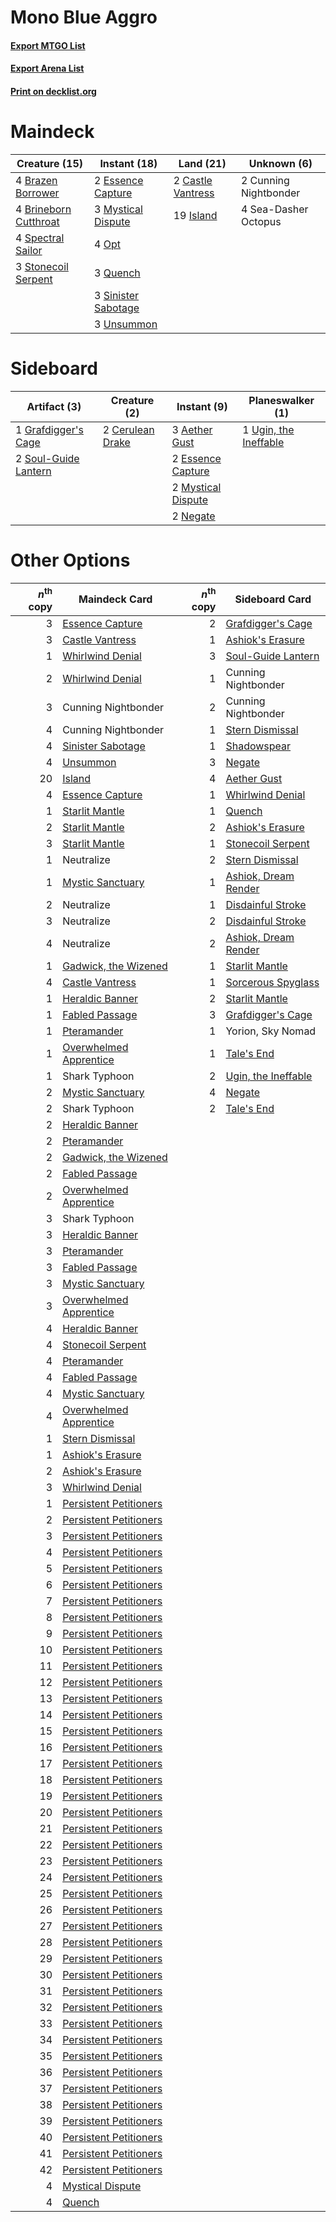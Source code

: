# Mono Blue Aggro

#### [Export MTGO List](../collection/Mono%20Blue%20Aggro/Mono%20Blue%20Aggro.txt)
#### [Export Arena List](../collection/Mono%20Blue%20Aggro/Mono%20Blue%20Aggro_arena.txt)
#### [Print on decklist.org](http://decklist.org/?deckmain=4%09Brazen%20Borrower%0A4%09Brineborn%20Cutthroat%0A2%09Castle%20Vantress%0A2%09Cunning%20Nightbonder%0A2%09Essence%20Capture%0A19%09Island%0A3%09Mystical%20Dispute%0A4%09Opt%0A3%09Quench%0A4%09Sea-Dasher%20Octopus%0A3%09Sinister%20Sabotage%0A4%09Spectral%20Sailor%0A3%09Stonecoil%20Serpent%0A3%09Unsummon&deckside=3%09Aether%20Gust%0A2%09Cerulean%20Drake%0A2%09Essence%20Capture%0A1%09Grafdigger's%20Cage%0A2%09Mystical%20Dispute%0A2%09Negate%0A2%09Soul-Guide%20Lantern%0A1%09Ugin,%20the%20Ineffable)
# Maindeck

|                                         Creature (15)                                          |                                         Instant (18)                                         |                                         Land (21)                                          |     Unknown (6)     |
|------------------------------------------------------------------------------------------------|----------------------------------------------------------------------------------------------|--------------------------------------------------------------------------------------------|---------------------|
|4 [Brazen Borrower](http://gatherer.wizards.com/Pages/Card/Details.aspx?multiverseid=473001)    |2 [Essence Capture](http://gatherer.wizards.com/Pages/Card/Details.aspx?multiverseid=457181)  |2 [Castle Vantress](http://gatherer.wizards.com/Pages/Card/Details.aspx?multiverseid=473204)|2 Cunning Nightbonder|
|4 [Brineborn Cutthroat](http://gatherer.wizards.com/Pages/Card/Details.aspx?multiverseid=466804)|3 [Mystical Dispute](http://gatherer.wizards.com/Pages/Card/Details.aspx?multiverseid=473020) |19 [Island](http://gatherer.wizards.com/Pages/Card/Details.aspx?multiverseid=439857)        |4 Sea-Dasher Octopus |
|4 [Spectral Sailor](http://gatherer.wizards.com/Pages/Card/Details.aspx?multiverseid=466830)    |4 [Opt](http://gatherer.wizards.com/Pages/Card/Details.aspx?multiverseid=442948)              |                                                                                            |                     |
|3 [Stonecoil Serpent](http://gatherer.wizards.com/Pages/Card/Details.aspx?multiverseid=473197)  |3 [Quench](http://gatherer.wizards.com/Pages/Card/Details.aspx?multiverseid=457192)           |                                                                                            |                     |
|                                                                                                |3 [Sinister Sabotage](http://gatherer.wizards.com/Pages/Card/Details.aspx?multiverseid=452804)|                                                                                            |                     |
|                                                                                                |3 [Unsummon](http://gatherer.wizards.com/Pages/Card/Details.aspx?multiverseid=136218)         |                                                                                            |                     |


# Sideboard

|                                         Artifact (3)                                          |                                       Creature (2)                                        |                                         Instant (9)                                         |                                        Planeswalker (1)                                        |
|-----------------------------------------------------------------------------------------------|-------------------------------------------------------------------------------------------|---------------------------------------------------------------------------------------------|------------------------------------------------------------------------------------------------|
|1 [Grafdigger's Cage](http://gatherer.wizards.com/Pages/Card/Details.aspx?multiverseid=278452) |2 [Cerulean Drake](http://gatherer.wizards.com/Pages/Card/Details.aspx?multiverseid=466807)|3 [Aether Gust](http://gatherer.wizards.com/Pages/Card/Details.aspx?multiverseid=466796)     |1 [Ugin, the Ineffable](http://gatherer.wizards.com/Pages/Card/Details.aspx?multiverseid=460929)|
|2 [Soul-Guide Lantern](http://gatherer.wizards.com/Pages/Card/Details.aspx?multiverseid=476488)|                                                                                           |2 [Essence Capture](http://gatherer.wizards.com/Pages/Card/Details.aspx?multiverseid=457181) |                                                                                                |
|                                                                                               |                                                                                           |2 [Mystical Dispute](http://gatherer.wizards.com/Pages/Card/Details.aspx?multiverseid=473020)|                                                                                                |
|                                                                                               |                                                                                           |2 [Negate](http://gatherer.wizards.com/Pages/Card/Details.aspx?multiverseid=423707)          |                                                                                                |


# Other Options

|*n*<sup>th</sup> copy|                                          Maindeck Card                                          |*n*<sup>th</sup> copy|                                        Sideboard Card                                         |
|--------------------:|-------------------------------------------------------------------------------------------------|--------------------:|-----------------------------------------------------------------------------------------------|
|                    3|[Essence Capture](http://gatherer.wizards.com/Pages/Card/Details.aspx?multiverseid=457181)       |                    2|[Grafdigger's Cage](http://gatherer.wizards.com/Pages/Card/Details.aspx?multiverseid=278452)   |
|                    3|[Castle Vantress](http://gatherer.wizards.com/Pages/Card/Details.aspx?multiverseid=473204)       |                    1|[Ashiok's Erasure](http://gatherer.wizards.com/Pages/Card/Details.aspx?multiverseid=476294)    |
|                    1|[Whirlwind Denial](http://gatherer.wizards.com/Pages/Card/Details.aspx?multiverseid=476332)      |                    3|[Soul-Guide Lantern](http://gatherer.wizards.com/Pages/Card/Details.aspx?multiverseid=476488)  |
|                    2|[Whirlwind Denial](http://gatherer.wizards.com/Pages/Card/Details.aspx?multiverseid=476332)      |                    1|Cunning Nightbonder                                                                            |
|                    3|Cunning Nightbonder                                                                              |                    2|Cunning Nightbonder                                                                            |
|                    4|Cunning Nightbonder                                                                              |                    1|[Stern Dismissal](http://gatherer.wizards.com/Pages/Card/Details.aspx?multiverseid=476319)     |
|                    4|[Sinister Sabotage](http://gatherer.wizards.com/Pages/Card/Details.aspx?multiverseid=452804)     |                    1|[Shadowspear](http://gatherer.wizards.com/Pages/Card/Details.aspx?multiverseid=476487)         |
|                    4|[Unsummon](http://gatherer.wizards.com/Pages/Card/Details.aspx?multiverseid=136218)              |                    3|[Negate](http://gatherer.wizards.com/Pages/Card/Details.aspx?multiverseid=423707)              |
|                   20|[Island](http://gatherer.wizards.com/Pages/Card/Details.aspx?multiverseid=439857)                |                    4|[Aether Gust](http://gatherer.wizards.com/Pages/Card/Details.aspx?multiverseid=466796)         |
|                    4|[Essence Capture](http://gatherer.wizards.com/Pages/Card/Details.aspx?multiverseid=457181)       |                    1|[Whirlwind Denial](http://gatherer.wizards.com/Pages/Card/Details.aspx?multiverseid=476332)    |
|                    1|[Starlit Mantle](http://gatherer.wizards.com/Pages/Card/Details.aspx?multiverseid=476318)        |                    1|[Quench](http://gatherer.wizards.com/Pages/Card/Details.aspx?multiverseid=457192)              |
|                    2|[Starlit Mantle](http://gatherer.wizards.com/Pages/Card/Details.aspx?multiverseid=476318)        |                    2|[Ashiok's Erasure](http://gatherer.wizards.com/Pages/Card/Details.aspx?multiverseid=476294)    |
|                    3|[Starlit Mantle](http://gatherer.wizards.com/Pages/Card/Details.aspx?multiverseid=476318)        |                    1|[Stonecoil Serpent](http://gatherer.wizards.com/Pages/Card/Details.aspx?multiverseid=473197)   |
|                    1|Neutralize                                                                                       |                    2|[Stern Dismissal](http://gatherer.wizards.com/Pages/Card/Details.aspx?multiverseid=476319)     |
|                    1|[Mystic Sanctuary](http://gatherer.wizards.com/Pages/Card/Details.aspx?multiverseid=473209)      |                    1|[Ashiok, Dream Render](http://gatherer.wizards.com/Pages/Card/Details.aspx?multiverseid=461155)|
|                    2|Neutralize                                                                                       |                    1|[Disdainful Stroke](http://gatherer.wizards.com/Pages/Card/Details.aspx?multiverseid=420705)   |
|                    3|Neutralize                                                                                       |                    2|[Disdainful Stroke](http://gatherer.wizards.com/Pages/Card/Details.aspx?multiverseid=420705)   |
|                    4|Neutralize                                                                                       |                    2|[Ashiok, Dream Render](http://gatherer.wizards.com/Pages/Card/Details.aspx?multiverseid=461155)|
|                    1|[Gadwick, the Wizened](http://gatherer.wizards.com/Pages/Card/Details.aspx?multiverseid=473010)  |                    1|[Starlit Mantle](http://gatherer.wizards.com/Pages/Card/Details.aspx?multiverseid=476318)      |
|                    4|[Castle Vantress](http://gatherer.wizards.com/Pages/Card/Details.aspx?multiverseid=473204)       |                    1|[Sorcerous Spyglass](http://gatherer.wizards.com/Pages/Card/Details.aspx?multiverseid=435407)  |
|                    1|[Heraldic Banner](http://gatherer.wizards.com/Pages/Card/Details.aspx?multiverseid=473184)       |                    2|[Starlit Mantle](http://gatherer.wizards.com/Pages/Card/Details.aspx?multiverseid=476318)      |
|                    1|[Fabled Passage](http://gatherer.wizards.com/Pages/Card/Details.aspx?multiverseid=473206)        |                    3|[Grafdigger's Cage](http://gatherer.wizards.com/Pages/Card/Details.aspx?multiverseid=278452)   |
|                    1|[Pteramander](http://gatherer.wizards.com/Pages/Card/Details.aspx?multiverseid=457191)           |                    1|Yorion, Sky Nomad                                                                              |
|                    1|[Overwhelmed Apprentice](http://gatherer.wizards.com/Pages/Card/Details.aspx?multiverseid=473022)|                    1|[Tale's End](http://gatherer.wizards.com/Pages/Card/Details.aspx?multiverseid=466831)          |
|                    1|Shark Typhoon                                                                                    |                    2|[Ugin, the Ineffable](http://gatherer.wizards.com/Pages/Card/Details.aspx?multiverseid=460929) |
|                    2|[Mystic Sanctuary](http://gatherer.wizards.com/Pages/Card/Details.aspx?multiverseid=473209)      |                    4|[Negate](http://gatherer.wizards.com/Pages/Card/Details.aspx?multiverseid=423707)              |
|                    2|Shark Typhoon                                                                                    |                    2|[Tale's End](http://gatherer.wizards.com/Pages/Card/Details.aspx?multiverseid=466831)          |
|                    2|[Heraldic Banner](http://gatherer.wizards.com/Pages/Card/Details.aspx?multiverseid=473184)       |                     |                                                                                               |
|                    2|[Pteramander](http://gatherer.wizards.com/Pages/Card/Details.aspx?multiverseid=457191)           |                     |                                                                                               |
|                    2|[Gadwick, the Wizened](http://gatherer.wizards.com/Pages/Card/Details.aspx?multiverseid=473010)  |                     |                                                                                               |
|                    2|[Fabled Passage](http://gatherer.wizards.com/Pages/Card/Details.aspx?multiverseid=473206)        |                     |                                                                                               |
|                    2|[Overwhelmed Apprentice](http://gatherer.wizards.com/Pages/Card/Details.aspx?multiverseid=473022)|                     |                                                                                               |
|                    3|Shark Typhoon                                                                                    |                     |                                                                                               |
|                    3|[Heraldic Banner](http://gatherer.wizards.com/Pages/Card/Details.aspx?multiverseid=473184)       |                     |                                                                                               |
|                    3|[Pteramander](http://gatherer.wizards.com/Pages/Card/Details.aspx?multiverseid=457191)           |                     |                                                                                               |
|                    3|[Fabled Passage](http://gatherer.wizards.com/Pages/Card/Details.aspx?multiverseid=473206)        |                     |                                                                                               |
|                    3|[Mystic Sanctuary](http://gatherer.wizards.com/Pages/Card/Details.aspx?multiverseid=473209)      |                     |                                                                                               |
|                    3|[Overwhelmed Apprentice](http://gatherer.wizards.com/Pages/Card/Details.aspx?multiverseid=473022)|                     |                                                                                               |
|                    4|[Heraldic Banner](http://gatherer.wizards.com/Pages/Card/Details.aspx?multiverseid=473184)       |                     |                                                                                               |
|                    4|[Stonecoil Serpent](http://gatherer.wizards.com/Pages/Card/Details.aspx?multiverseid=473197)     |                     |                                                                                               |
|                    4|[Pteramander](http://gatherer.wizards.com/Pages/Card/Details.aspx?multiverseid=457191)           |                     |                                                                                               |
|                    4|[Fabled Passage](http://gatherer.wizards.com/Pages/Card/Details.aspx?multiverseid=473206)        |                     |                                                                                               |
|                    4|[Mystic Sanctuary](http://gatherer.wizards.com/Pages/Card/Details.aspx?multiverseid=473209)      |                     |                                                                                               |
|                    4|[Overwhelmed Apprentice](http://gatherer.wizards.com/Pages/Card/Details.aspx?multiverseid=473022)|                     |                                                                                               |
|                    1|[Stern Dismissal](http://gatherer.wizards.com/Pages/Card/Details.aspx?multiverseid=476319)       |                     |                                                                                               |
|                    1|[Ashiok's Erasure](http://gatherer.wizards.com/Pages/Card/Details.aspx?multiverseid=476294)      |                     |                                                                                               |
|                    2|[Ashiok's Erasure](http://gatherer.wizards.com/Pages/Card/Details.aspx?multiverseid=476294)      |                     |                                                                                               |
|                    3|[Whirlwind Denial](http://gatherer.wizards.com/Pages/Card/Details.aspx?multiverseid=476332)      |                     |                                                                                               |
|                    1|[Persistent Petitioners](http://gatherer.wizards.com/Pages/Card/Details.aspx?multiverseid=457188)|                     |                                                                                               |
|                    2|[Persistent Petitioners](http://gatherer.wizards.com/Pages/Card/Details.aspx?multiverseid=457188)|                     |                                                                                               |
|                    3|[Persistent Petitioners](http://gatherer.wizards.com/Pages/Card/Details.aspx?multiverseid=457188)|                     |                                                                                               |
|                    4|[Persistent Petitioners](http://gatherer.wizards.com/Pages/Card/Details.aspx?multiverseid=457188)|                     |                                                                                               |
|                    5|[Persistent Petitioners](http://gatherer.wizards.com/Pages/Card/Details.aspx?multiverseid=457188)|                     |                                                                                               |
|                    6|[Persistent Petitioners](http://gatherer.wizards.com/Pages/Card/Details.aspx?multiverseid=457188)|                     |                                                                                               |
|                    7|[Persistent Petitioners](http://gatherer.wizards.com/Pages/Card/Details.aspx?multiverseid=457188)|                     |                                                                                               |
|                    8|[Persistent Petitioners](http://gatherer.wizards.com/Pages/Card/Details.aspx?multiverseid=457188)|                     |                                                                                               |
|                    9|[Persistent Petitioners](http://gatherer.wizards.com/Pages/Card/Details.aspx?multiverseid=457188)|                     |                                                                                               |
|                   10|[Persistent Petitioners](http://gatherer.wizards.com/Pages/Card/Details.aspx?multiverseid=457188)|                     |                                                                                               |
|                   11|[Persistent Petitioners](http://gatherer.wizards.com/Pages/Card/Details.aspx?multiverseid=457188)|                     |                                                                                               |
|                   12|[Persistent Petitioners](http://gatherer.wizards.com/Pages/Card/Details.aspx?multiverseid=457188)|                     |                                                                                               |
|                   13|[Persistent Petitioners](http://gatherer.wizards.com/Pages/Card/Details.aspx?multiverseid=457188)|                     |                                                                                               |
|                   14|[Persistent Petitioners](http://gatherer.wizards.com/Pages/Card/Details.aspx?multiverseid=457188)|                     |                                                                                               |
|                   15|[Persistent Petitioners](http://gatherer.wizards.com/Pages/Card/Details.aspx?multiverseid=457188)|                     |                                                                                               |
|                   16|[Persistent Petitioners](http://gatherer.wizards.com/Pages/Card/Details.aspx?multiverseid=457188)|                     |                                                                                               |
|                   17|[Persistent Petitioners](http://gatherer.wizards.com/Pages/Card/Details.aspx?multiverseid=457188)|                     |                                                                                               |
|                   18|[Persistent Petitioners](http://gatherer.wizards.com/Pages/Card/Details.aspx?multiverseid=457188)|                     |                                                                                               |
|                   19|[Persistent Petitioners](http://gatherer.wizards.com/Pages/Card/Details.aspx?multiverseid=457188)|                     |                                                                                               |
|                   20|[Persistent Petitioners](http://gatherer.wizards.com/Pages/Card/Details.aspx?multiverseid=457188)|                     |                                                                                               |
|                   21|[Persistent Petitioners](http://gatherer.wizards.com/Pages/Card/Details.aspx?multiverseid=457188)|                     |                                                                                               |
|                   22|[Persistent Petitioners](http://gatherer.wizards.com/Pages/Card/Details.aspx?multiverseid=457188)|                     |                                                                                               |
|                   23|[Persistent Petitioners](http://gatherer.wizards.com/Pages/Card/Details.aspx?multiverseid=457188)|                     |                                                                                               |
|                   24|[Persistent Petitioners](http://gatherer.wizards.com/Pages/Card/Details.aspx?multiverseid=457188)|                     |                                                                                               |
|                   25|[Persistent Petitioners](http://gatherer.wizards.com/Pages/Card/Details.aspx?multiverseid=457188)|                     |                                                                                               |
|                   26|[Persistent Petitioners](http://gatherer.wizards.com/Pages/Card/Details.aspx?multiverseid=457188)|                     |                                                                                               |
|                   27|[Persistent Petitioners](http://gatherer.wizards.com/Pages/Card/Details.aspx?multiverseid=457188)|                     |                                                                                               |
|                   28|[Persistent Petitioners](http://gatherer.wizards.com/Pages/Card/Details.aspx?multiverseid=457188)|                     |                                                                                               |
|                   29|[Persistent Petitioners](http://gatherer.wizards.com/Pages/Card/Details.aspx?multiverseid=457188)|                     |                                                                                               |
|                   30|[Persistent Petitioners](http://gatherer.wizards.com/Pages/Card/Details.aspx?multiverseid=457188)|                     |                                                                                               |
|                   31|[Persistent Petitioners](http://gatherer.wizards.com/Pages/Card/Details.aspx?multiverseid=457188)|                     |                                                                                               |
|                   32|[Persistent Petitioners](http://gatherer.wizards.com/Pages/Card/Details.aspx?multiverseid=457188)|                     |                                                                                               |
|                   33|[Persistent Petitioners](http://gatherer.wizards.com/Pages/Card/Details.aspx?multiverseid=457188)|                     |                                                                                               |
|                   34|[Persistent Petitioners](http://gatherer.wizards.com/Pages/Card/Details.aspx?multiverseid=457188)|                     |                                                                                               |
|                   35|[Persistent Petitioners](http://gatherer.wizards.com/Pages/Card/Details.aspx?multiverseid=457188)|                     |                                                                                               |
|                   36|[Persistent Petitioners](http://gatherer.wizards.com/Pages/Card/Details.aspx?multiverseid=457188)|                     |                                                                                               |
|                   37|[Persistent Petitioners](http://gatherer.wizards.com/Pages/Card/Details.aspx?multiverseid=457188)|                     |                                                                                               |
|                   38|[Persistent Petitioners](http://gatherer.wizards.com/Pages/Card/Details.aspx?multiverseid=457188)|                     |                                                                                               |
|                   39|[Persistent Petitioners](http://gatherer.wizards.com/Pages/Card/Details.aspx?multiverseid=457188)|                     |                                                                                               |
|                   40|[Persistent Petitioners](http://gatherer.wizards.com/Pages/Card/Details.aspx?multiverseid=457188)|                     |                                                                                               |
|                   41|[Persistent Petitioners](http://gatherer.wizards.com/Pages/Card/Details.aspx?multiverseid=457188)|                     |                                                                                               |
|                   42|[Persistent Petitioners](http://gatherer.wizards.com/Pages/Card/Details.aspx?multiverseid=457188)|                     |                                                                                               |
|                    4|[Mystical Dispute](http://gatherer.wizards.com/Pages/Card/Details.aspx?multiverseid=473020)      |                     |                                                                                               |
|                    4|[Quench](http://gatherer.wizards.com/Pages/Card/Details.aspx?multiverseid=457192)                |                     |                                                                                               |

